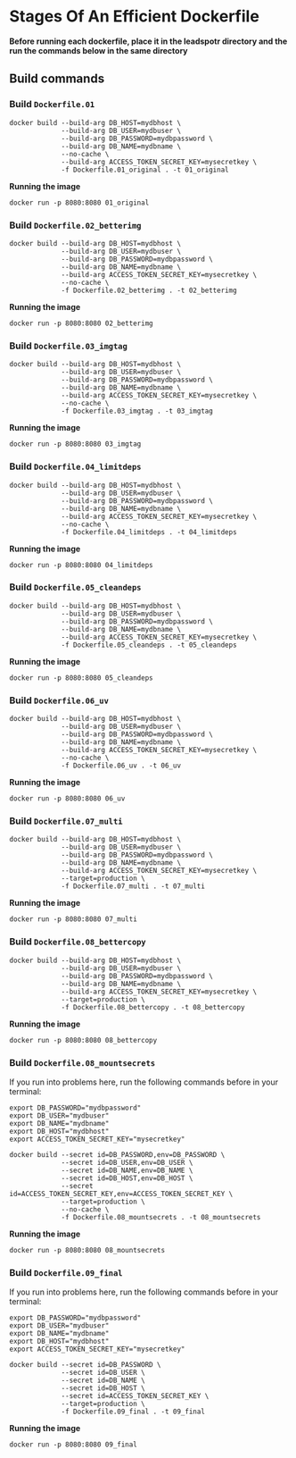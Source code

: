 # Stages Of An Efficient Dockerfile

**Before running each dockerfile, place it in the leadspotr directory and the run the commands below in the same directory**

## Build commands

### Build `Dockerfile.01`

```
docker build --build-arg DB_HOST=mydbhost \
             --build-arg DB_USER=mydbuser \
             --build-arg DB_PASSWORD=mydbpassword \
             --build-arg DB_NAME=mydbname \
             --no-cache \
             --build-arg ACCESS_TOKEN_SECRET_KEY=mysecretkey \
             -f Dockerfile.01_original . -t 01_original
```
**Running the image**
```
docker run -p 8080:8080 01_original
```
### Build `Dockerfile.02_betterimg`
```
docker build --build-arg DB_HOST=mydbhost \
             --build-arg DB_USER=mydbuser \
             --build-arg DB_PASSWORD=mydbpassword \
             --build-arg DB_NAME=mydbname \
             --build-arg ACCESS_TOKEN_SECRET_KEY=mysecretkey \
             --no-cache \
             -f Dockerfile.02_betterimg . -t 02_betterimg
```
**Running the image**
```
docker run -p 8080:8080 02_betterimg
```
### Build `Dockerfile.03_imgtag`
```
docker build --build-arg DB_HOST=mydbhost \
             --build-arg DB_USER=mydbuser \
             --build-arg DB_PASSWORD=mydbpassword \
             --build-arg DB_NAME=mydbname \
             --build-arg ACCESS_TOKEN_SECRET_KEY=mysecretkey \
             --no-cache \
             -f Dockerfile.03_imgtag . -t 03_imgtag
```
**Running the image**
```
docker run -p 8080:8080 03_imgtag
```
### Build `Dockerfile.04_limitdeps`
```
docker build --build-arg DB_HOST=mydbhost \
             --build-arg DB_USER=mydbuser \
             --build-arg DB_PASSWORD=mydbpassword \
             --build-arg DB_NAME=mydbname \
             --build-arg ACCESS_TOKEN_SECRET_KEY=mysecretkey \
             --no-cache \
             -f Dockerfile.04_limitdeps . -t 04_limitdeps
```
**Running the image**
```
docker run -p 8080:8080 04_limitdeps
```
### Build `Dockerfile.05_cleandeps`
```
docker build --build-arg DB_HOST=mydbhost \
             --build-arg DB_USER=mydbuser \
             --build-arg DB_PASSWORD=mydbpassword \
             --build-arg DB_NAME=mydbname \
             --build-arg ACCESS_TOKEN_SECRET_KEY=mysecretkey \
             -f Dockerfile.05_cleandeps . -t 05_cleandeps
```
**Running the image**
```
docker run -p 8080:8080 05_cleandeps
```
### Build `Dockerfile.06_uv`
```
docker build --build-arg DB_HOST=mydbhost \
             --build-arg DB_USER=mydbuser \
             --build-arg DB_PASSWORD=mydbpassword \
             --build-arg DB_NAME=mydbname \
             --build-arg ACCESS_TOKEN_SECRET_KEY=mysecretkey \
             --no-cache \
             -f Dockerfile.06_uv . -t 06_uv
```
**Running the image**
```
docker run -p 8080:8080 06_uv
```
### Build `Dockerfile.07_multi`
```
docker build --build-arg DB_HOST=mydbhost \
             --build-arg DB_USER=mydbuser \
             --build-arg DB_PASSWORD=mydbpassword \
             --build-arg DB_NAME=mydbname \
             --build-arg ACCESS_TOKEN_SECRET_KEY=mysecretkey \
             --target=production \
             -f Dockerfile.07_multi . -t 07_multi
```
**Running the image**
```
docker run -p 8080:8080 07_multi
```

### Build `Dockerfile.08_bettercopy`
```
docker build --build-arg DB_HOST=mydbhost \
             --build-arg DB_USER=mydbuser \
             --build-arg DB_PASSWORD=mydbpassword \
             --build-arg DB_NAME=mydbname \
             --build-arg ACCESS_TOKEN_SECRET_KEY=mysecretkey \
             --target=production \
             -f Dockerfile.08_bettercopy . -t 08_bettercopy
```
**Running the image**
```
docker run -p 8080:8080 08_bettercopy
```

### Build `Dockerfile.08_mountsecrets`
If you run into problems here, run the following commands before in your terminal:

```
export DB_PASSWORD="mydbpassword"
export DB_USER="mydbuser"
export DB_NAME="mydbname"
export DB_HOST="mydbhost"
export ACCESS_TOKEN_SECRET_KEY="mysecretkey"
```

```
docker build --secret id=DB_PASSWORD,env=DB_PASSWORD \
             --secret id=DB_USER,env=DB_USER \
             --secret id=DB_NAME,env=DB_NAME \
             --secret id=DB_HOST,env=DB_HOST \
             --secret id=ACCESS_TOKEN_SECRET_KEY,env=ACCESS_TOKEN_SECRET_KEY \
             --target=production \
             --no-cache \
             -f Dockerfile.08_mountsecrets . -t 08_mountsecrets
```
**Running the image**
```
docker run -p 8080:8080 08_mountsecrets 

```


### Build `Dockerfile.09_final`
If you run into problems here, run the following commands before in your terminal:
```
export DB_PASSWORD="mydbpassword"
export DB_USER="mydbuser"
export DB_NAME="mydbname"
export DB_HOST="mydbhost"
export ACCESS_TOKEN_SECRET_KEY="mysecretkey"
```

```
docker build --secret id=DB_PASSWORD \
             --secret id=DB_USER \
             --secret id=DB_NAME \
             --secret id=DB_HOST \
             --secret id=ACCESS_TOKEN_SECRET_KEY \
             --target=production \
             -f Dockerfile.09_final . -t 09_final
```
**Running the image**
```
docker run -p 8080:8080 09_final
```